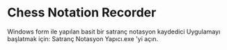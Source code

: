 # Chess Notation Recorder
 Windows form ile yapılan basit bir satranç notasyon kaydedici
 Uygulamayı başlatmak için: Satranç Notasyon Yapıcı.exe 'yi açın.